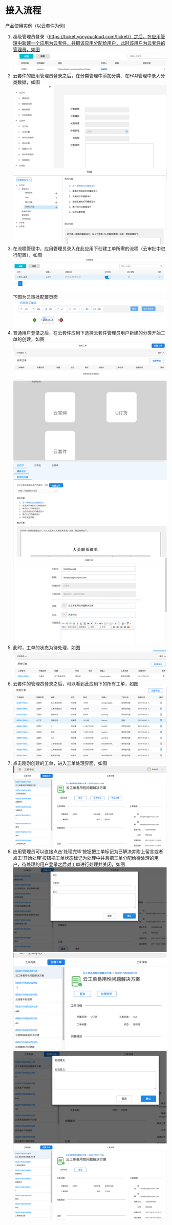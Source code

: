 # 接入流程

产品使用实例（以云套件为例）
1.	超级管理员登录（https://ticket.yonyoucloud.com/ticket/）之后，在应用管理中新建一个应用为云套件，并把该应用分配给用户，此时该用户为云套件的管理员，如图
![](images/shouhouzhichi-1.png)
2.	云套件的应用管理员登录之后，在分类管理中添加分类、在FAQ管理中录入分类数据，如图
![](images/shouhouzhichi-2.png)
![](images/shouhouzhichi-3.png)
3.	在流程管理中，应用管理员录入在此应用下创建工单所需的流程（云审批中进行配置），如图
![](images/shouhouzhichi-4.png)
下图为云审批配置页面
![](images/shouhouzhichi-5.png)
4.	普通用户登录之后，在云套件应用下选择云套件管理员用户新建的分类开始工单的创建，如图
![](images/shouhouzhichi-6.png)
![](images/shouhouzhichi-7.png)
![](images/shouhouzhichi-8.png)
![](images/shouhouzhichi-9.png)
5.	此时，工单的状态为待处理，如图
![](images/shouhouzhichi-10.png)
6.	云套件的管理员登录之后，可以看到此应用下的所有工单，如图
![](images/shouhouzhichi-11.png)
7.	点击刚刚创建的工单，进入工单处理界面，如图
![](images/shouhouzhichi-12.png)
8.	应用管理员可以直接点击‘处理完毕’按钮把工单标记为已解决并附上留言或者点击‘开始处理’按钮把工单状态标记为处理中并且把工单分配给待处理的用户，待处理的用户登录之后对工单进行处理并关闭，如图
![](images/shouhouzhichi-13.png)
![](images/shouhouzhichi-14.png)
![](images/shouhouzhichi-15.png)
![](images/shouhouzhichi-16.png)
